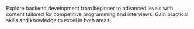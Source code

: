 Explore backend development from beginner to advanced levels with content tailored for competitive programming and interviews. Gain practical skills and knowledge to excel in both areas!
